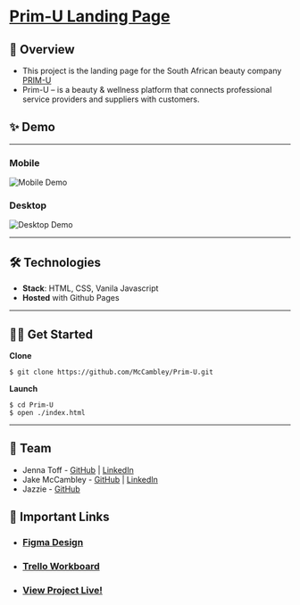 # [Prim-U Landing Page](https://mccambley.github.io/Prim-U/)
## 📣 Overview

- This project is the landing page for the South African beauty company [PRIM-U](https://prim-u.com/)
- Prim-U – is a beauty & wellness platform that connects professional
service providers and suppliers with customers.
## ✨ Demo

---

### Mobile

![Mobile Demo](https://user-images.githubusercontent.com/74033573/145725601-78fd716a-bb0d-4790-baa9-5436d0810d21.png)

### Desktop

![Desktop Demo](https://user-images.githubusercontent.com/74033573/145725607-a66e7ef8-90cd-4e8b-a89b-cc47e61c0a4f.gif)

---
## 🛠 Technologies

- **Stack**: HTML, CSS, Vanila Javascript
- **Hosted** with Github Pages

---

## 🧑‍💻 Get Started

**Clone**

```
$ git clone https://github.com/McCambley/Prim-U.git
```

**Launch**

```
$ cd Prim-U
$ open ./index.html
```


---
## 👥 Team

- Jenna Toff - [GitHub](https://github.com/larkceresin) | [LinkedIn](https://www.linkedin.com/in/jenna-toff/)
- Jake McCambley - [GitHub](https://github.com/McCambley) | [LinkedIn](https://www.linkedin.com/in/jakemccambley/)
- Jazzie - [GitHub](https://github.com/Tongkorn)

## 🔗 Important Links

- ### [Figma Design](https://www.figma.com/file/gH77rRUrLpBFo2mOggvURm/Prim-U-Present?node-id=61%3A71)
- ### [Trello Workboard](https://trello.com/b/F2H7OJsJ/prim-u)
- ### [View Project Live!](https://mccambley.github.io/Prim-U/)

